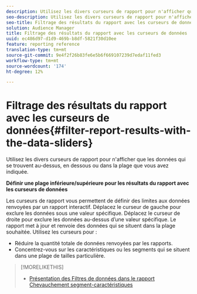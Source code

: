 ```yaml
---
description: Utilisez les divers curseurs de rapport pour n'afficher que les données qui se trouvent au-dessus, en dessous ou dans la plage que vous avez indiquée.
seo-description: Utilisez les divers curseurs de rapport pour n'afficher que les données qui se trouvent au-dessus, en dessous ou dans la plage que vous avez indiquée.
seo-title: Filtrage des résultats du rapport avec les curseurs de données
solution: Audience Manager
title: Filtrage des résultats du rapport avec les curseurs de données
uuid: ec486d97-d1d9-469b-b8df-5821f30d10ee
feature: reporting reference
translation-type: tm+mt
source-git-commit: 9e4f2f26b83fe6e5b6f669107239d7edaf11fed3
workflow-type: tm+mt
source-wordcount: '174'
ht-degree: 12%

---
```



# Filtrage des résultats du rapport avec les curseurs de données{#filter-report-results-with-the-data-sliders}

Utilisez les divers curseurs de rapport pour n&#39;afficher que les données qui se trouvent au-dessus, en dessous ou dans la plage que vous avez indiquée.

<!-- 

c_reach_slider.xml

 -->

**Définir une plage inférieure/supérieure pour les résultats du rapport avec les curseurs de données**

Les curseurs de rapport vous permettent de définir des limites aux données renvoyées par un rapport interactif. Déplacez le curseur de gauche pour exclure les données sous une valeur spécifique. Déplacez le curseur de droite pour exclure les données au-dessus d’une valeur spécifique. Le rapport met à jour et renvoie des données qui se situent dans la plage souhaitée. Utilisez les curseurs pour :

* Réduire la quantité totale de données renvoyées par les rapports.
* Concentrez-vous sur les caractéristiques ou les segments qui se situent dans une plage de tailles particulière.

>[!MORELIKETHIS]
>
>* [Présentation des Filtres de données dans le rapport Chevauchement segment-caractéristiques](../../reporting/dynamic-reports/segment-trait-overlap-report.md#data-filters-s2t-report)

